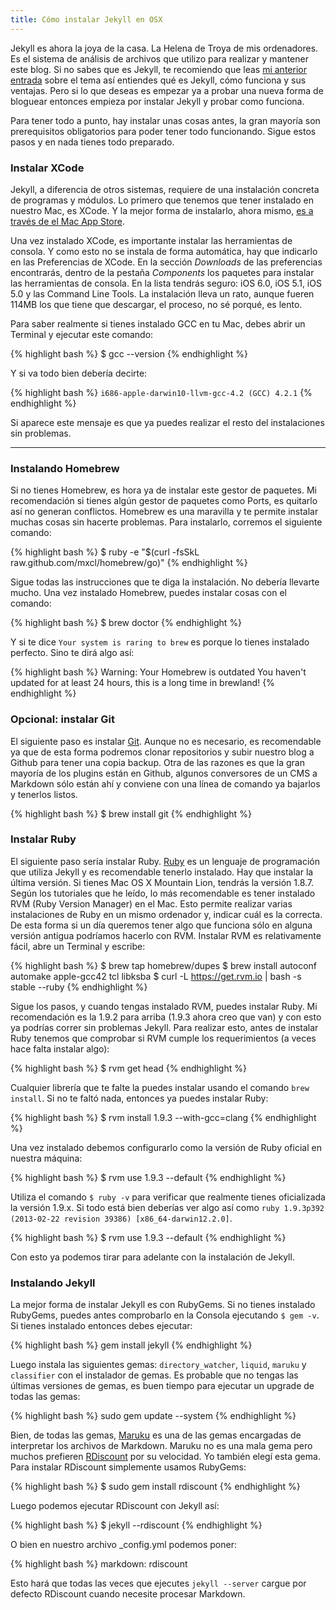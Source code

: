 ```yaml
---
title: Cómo instalar Jekyll en OSX
---
```


Jekyll es ahora la joya de la casa. La Helena de Troya de mis ordenadores. Es el sistema de análisis de archivos que utilizo para realizar y mantener este blog. Si no sabes que es Jekyll, te recomiendo que leas [mi anterior entrada][minid] sobre el tema así entiendes qué es Jekyll, cómo funciona y sus ventajas. Pero si lo que deseas es empezar ya a probar una nueva forma de bloguear entonces empieza por instalar Jekyll y probar como funciona.

Para tener todo a punto, hay instalar unas cosas antes, la gran mayoría son prerequisitos obligatorios para poder tener todo funcionando. Sigue estos pasos y en nada tienes todo preparado.

### Instalar XCode

Jekyll, a diferencia de otros sistemas, requiere de una instalación concreta de programas y módulos. Lo primero que tenemos que tener instalado en nuestro Mac, es XCode. Y la mejor forma de instalarlo, ahora mismo, [es a través de el Mac App Store](https://itunes.apple.com/es/app/xcode/id497799835?mt=12 "XCode").

Una vez instalado XCode, es importante instalar las herramientas de consola. Y como esto no se instala de forma automática, hay que indicarlo en las Preferencias de XCode. En la sección *Downloads* de las preferencias encontrarás, dentro de la pestaña *Components* los paquetes para instalar las herramientas de consola. En la lista tendrás seguro: iOS 6.0, iOS 5.1, iOS 5.0 y las Command Line Tools. La instalación lleva un rato, aunque fueren 114MB los que tiene que descargar, el proceso, no sé porqué, es lento.

Para saber realmente si tienes instalado GCC en tu Mac, debes abrir un Terminal y ejecutar este comando:

{% highlight bash %}
	$ gcc --version
{% endhighlight %}

Y si va todo bien debería decirte:

{% highlight bash %}
	`i686-apple-darwin10-llvm-gcc-4.2 (GCC) 4.2.1` 
{% endhighlight %}

Si aparece este mensaje es que ya puedes realizar el resto del instalaciones sin problemas.

***

### Instalando Homebrew

Si no tienes Homebrew, es hora ya de instalar este gestor de paquetes. Mi recomendación si tienes algún gestor de paquetes como Ports, es quitarlo así no generan conflictos. Homebrew es una maravilla y te permite instalar muchas cosas sin hacerte problemas. Para instalarlo, corremos el siguiente comando:

{% highlight bash %}
	$ ruby -e "$(curl -fsSkL raw.github.com/mxcl/homebrew/go)"
{% endhighlight %}

Sigue todas las instrucciones que te diga la instalación. No debería llevarte mucho. Una vez instalado Homebrew, puedes instalar cosas con el comando:

{% highlight bash %}
	$ brew doctor
{% endhighlight %}

Y si te dice `Your system is raring to brew` es porque lo tienes instalado perfecto. Sino te dirá algo así:

{% highlight bash %}
	Warning: Your Homebrew is outdated
	You haven't updated for at least 24 hours, this is a long time in brewland!
{% endhighlight %}


### Opcional: instalar Git

El siguiente paso es instalar [Git][git]. Aunque no es necesario, es recomendable ya que de esta forma podremos clonar repositorios y subir nuestro blog a Github para tener una copia backup. Otra de las razones es que la gran mayoría de los plugins están en Github, algunos conversores de un CMS a Markdown sólo están ahí y conviene con una línea de comando ya bajarlos y tenerlos listos.

{% highlight bash %}
	$ brew install git
{% endhighlight %}


### Instalar Ruby

El siguiente paso sería instalar Ruby. [Ruby][ruby] es un lenguaje de programación que utiliza Jekyll y es recomendable tenerlo instalado. Hay que instalar la última versión. Si tienes Mac OS X Mountain Lion, tendrás la versión 1.8.7. Según los tutoriales que he leído, lo más recomendable es tener instalado RVM (Ruby Version Manager) en el Mac. Esto permite realizar varias instalaciones de Ruby en un mismo ordenador y, indicar cuál es la correcta. De esta forma si un día queremos tener algo que funciona sólo en alguna versión antigua podríamos hacerlo con RVM. Instalar RVM es relativamente fácil, abre un Terminal y escribe:

{% highlight bash %}
	$ brew tap homebrew/dupes
	$ brew install autoconf automake apple-gcc42 tcl libksba
	$ curl -L https://get.rvm.io | bash -s stable --ruby
{% endhighlight %}

Sigue los pasos, y cuando tengas instalado RVM, puedes instalar Ruby. Mi recomendación es la 1.9.2 para arriba (1.9.3 ahora creo que van) y con esto ya podrías correr sin problemas Jekyll. Para realizar esto, antes de instalar Ruby tenemos que comprobar si RVM cumple los requerimientos (a veces hace falta instalar algo):

{% highlight bash %}
	$ rvm get head
{% endhighlight %}

Cualquier librería que te falte la puedes instalar usando el comando `brew install`. Si no te faltó nada, entonces ya puedes instalar Ruby:

{% highlight bash %}
	$ rvm install 1.9.3  --with-gcc=clang
{% endhighlight %}

Una vez instalado debemos configurarlo como la versión de Ruby oficial en nuestra máquina:

{% highlight bash %}
	$ rvm use 1.9.3 --default
{% endhighlight %}

Utiliza el comando `$ ruby -v` para verificar que realmente tienes oficializada la versión 1.9.x. Si todo está bien deberías ver algo así como `ruby 1.9.3p392 (2013-02-22 revision 39386) [x86_64-darwin12.2.0]`.

{% highlight bash %}
	$ rvm use 1.9.3 --default
{% endhighlight %}

Con esto ya podemos tirar para adelante con la instalación de Jekyll.

### Instalando Jekyll

La mejor forma de instalar Jekyll es con RubyGems. Si no tienes instalado RubyGems, puedes antes comprobarlo en la Consola ejecutando `$ gem -v`. Si tienes instalado entonces debes ejecutar:

{% highlight bash %}
  gem install jekyll
{% endhighlight %}

Luego instala las siguientes gemas: `directory_watcher`, `liquid`, `maruku` y `classifier` con el instalador de gemas. Es probable que no tengas las últimas versiones de gemas, es buen tiempo para ejecutar un upgrade de todas las gemas:

{% highlight bash %}
  sudo gem update --system
{% endhighlight %}

Bien, de todas las gemas, [Maruku][mar] es una de las gemas encargadas de interpretar los archivos de Markdown. Maruku no es una mala gema pero muchos prefieren [RDiscount][rd] por su velocidad. Yo también elegí esta gema. Para instalar RDiscount simplemente usamos RubyGems:

{% highlight bash %}
  $ sudo gem install rdiscount
{% endhighlight %}

Luego podemos ejecutar RDiscount con Jekyll así:

{% highlight bash %}
  $ jekyll --rdiscount
{% endhighlight %}

O bien en nuestro archivo _config.yml podemos poner:

{% highlight bash %}
  markdown: rdiscount

Esto hará que todas las veces que ejecutes `jekyll --server` cargue por defecto RDiscount cuando necesite procesar Markdown.





[mar]: http://maruku.rubyforge.org/ "Maruku: a Markdown-superset interpreter"
[rd]: https://github.com/rtomayko/rdiscount "rtomayko/rdiscount · Github"





[minid]: http://minid.net/2013/02/27/una-nueva-forma-de-bloguear/ "Blogueando como un Hacker con Jekyll"
[jk]: http://jekyllrb.com/  "Google Search for life"
[tom]: http://tom.preston-werner.com/ "Tom Preston-Werner"
[git]: http://github.com/ "Github · Build software better, together."
[pages]: http://pages.github.com/ "Github Pages"
[ruby]: http://www.ruby-lang.org/es/ "Lenguaje de Programación Ruby"
[text]: http://textile.sitemonks.com/ "Textile 2.2 Test Page"
[md]: http://daringfireball.net/projects/markdown/ "Daring Fireball: Markdown"
[liq]: http://liquidmarkup.org "The Liquid Templating Markup"